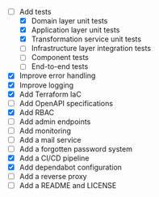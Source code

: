 - [ ] Add tests
  - [X] Domain layer unit tests
  - [X] Application layer unit tests
  - [X] Transformation service unit tests
  - [ ] Infrastructure layer integration tests
  - [ ] Component tests
  - [ ] End-to-end tests
- [X] Improve error handling
- [X] Improve logging
- [X] Add Terraform IaC
- [ ] Add OpenAPI specifications
- [X] Add RBAC
- [ ] Add admin endpoints
- [ ] Add monitoring
- [ ] Add a mail service
- [ ] Add a forgotten password system
- [X] Add a CI/CD pipeline
- [X] Add dependabot configuration
- [ ] Add a reverse proxy
- [ ] Add a README and LICENSE
